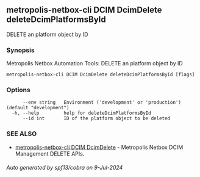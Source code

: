 ## metropolis-netbox-cli DCIM DcimDelete deleteDcimPlatformsById

DELETE an platform object by ID

### Synopsis


Metropolis Netbox Automation Tools:
  DELETE an platform object by ID

```
metropolis-netbox-cli DCIM DcimDelete deleteDcimPlatformsById [flags]
```

### Options

```
      --env string   Environment ('development' or 'production') (default "development")
  -h, --help         help for deleteDcimPlatformsById
      --id int       ID of the platform object to be deleted
```

### SEE ALSO

* [metropolis-netbox-cli DCIM DcimDelete]()	 - Metropolis Netbox DCIM Management DELETE APIs.

###### Auto generated by spf13/cobra on 9-Jul-2024
